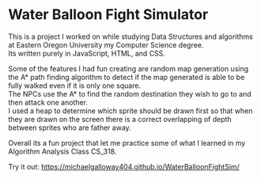 # Water Balloon Fight Simulator  
This is a project I worked on while studying Data Structures and algorithms at Eastern Oregon University my Computer Science degree.  
Its written purely in JavaScript, HTML, and CSS.  
  
Some of the features I had fun creating are random map generation using the A* path finding algorithm to detect if the map generated is able to be fully walked even if it is only one square.  
The NPCs use the A* to find the random destination they wish to go to and then attack one another.  
I used a heap to determine which sprite should be drawn first so that when they are drawn on the screen there is a correct overlapping of depth between sprites who are father away.  
  
Overall its a fun project that let me practice some of what I learned in my Algorithm Analysis Class CS_318.  

Try it out: https://michaelgalloway404.github.io/WaterBalloonFightSim/

